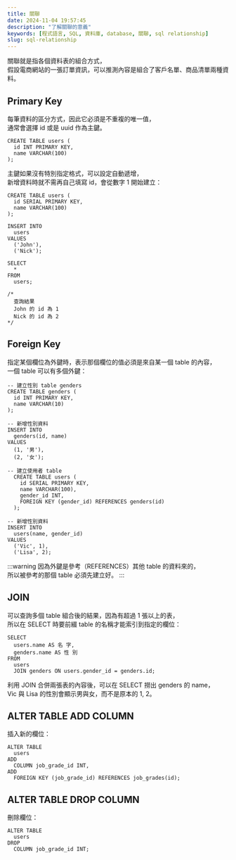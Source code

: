 ```yaml
---
title: 關聯
date: 2024-11-04 19:57:45
description: "了解關聯的意義"
keywords: [程式語言, SQL, 資料庫, database, 關聯, sql relationship]
slug: sql-relationship
---
```


關聯就是指各個資料表的組合方式，  
假設電商網站的一張訂單資訊，可以推測內容是組合了客戶名單、商品清單兩種資料。

## Primary Key

每筆資料的區分方式，因此它必須是不重複的唯一值，  
通常會選擇 id 或是 uuid 作為主鍵。

```PostgreSQL
CREATE TABLE users (
  id INT PRIMARY KEY,
  name VARCHAR(100)
);
```

主鍵如果沒有特別指定格式，可以設定自動遞增，  
新增資料時就不需再自己填寫 id，會從數字 1 開始建立：

```PostgreSQL
CREATE TABLE users (
  id SERIAL PRIMARY KEY,
  name VARCHAR(100)
);

INSERT INTO
  users
VALUES
  ('John'),
  ('Nick');

SELECT
  *
FROM
  users;

/*
  查詢結果
  John 的 id 為 1
  Nick 的 id 為 2
*/
```

## Foreign Key

指定某個欄位為外鍵時，表示那個欄位的值必須是來自某一個 table 的內容，  
一個 table 可以有多個外鍵：

```PostgreSQL
-- 建立性別 table genders
CREATE TABLE genders (
  id INT PRIMARY KEY,
  name VARCHAR(10)
);

-- 新增性別資料
INSERT INTO
  genders(id, name)
VALUES
  (1, '男'),
  (2, '女');

-- 建立使用者 table
  CREATE TABLE users (
    id SERIAL PRIMARY KEY,
    name VARCHAR(100),
    gender_id INT,
    FOREIGN KEY (gender_id) REFERENCES genders(id)
  );

-- 新增性別資料
INSERT INTO
  users(name, gender_id)
VALUES
  ('Vic', 1),
  ('Lisa', 2);
```

:::warning
因為外鍵是參考（REFERENCES）其他 table 的資料來的，  
所以被參考的那個 table 必須先建立好。
:::

## JOIN

可以查詢多個 table 組合後的結果，因為有超過 1 張以上的表，  
所以在 SELECT 時要前綴 table 的名稱才能索引到指定的欄位：

```PostgreSQL
SELECT
  users.name AS 名 字,
  genders.name AS 性 別
FROM
  users
  JOIN genders ON users.gender_id = genders.id;
```

利用 JOIN 合併兩張表的內容後，可以在 SELECT 撈出 genders 的 name，  
Vic 與 Lisa 的性別會顯示男與女，而不是原本的 1, 2。

## ALTER TABLE ADD COLUMN

插入新的欄位：

```PostgreSQL
ALTER TABLE
  users
ADD
  COLUMN job_grade_id INT,
ADD
  FOREIGN KEY (job_grade_id) REFERENCES job_grades(id);
```

## ALTER TABLE DROP COLUMN

刪除欄位：

```PostgreSQL
ALTER TABLE
  users
DROP
  COLUMN job_grade_id INT;
```
